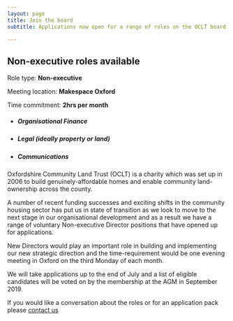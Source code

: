 ```yaml
---
layout: page
title: Join the board
subtitle: Applications now open for a range of roles on the OCLT board

---
```

<div class="pullout-box">  
<h2>Non-executive roles available</h2>  
<p>Role type: <b>Non-executive</b></p>  
<p>Meeting location: <b>Makespace Oxford</b></p>  
<p>Time commitment: <b>2hrs per month</b></p>  
<ul>  
<li>  
<h5>Organisational Finance</h5>  
</li>  
<li>  
<h5>Legal (ideally property or land)</h5>  
</li>  
<li>  
<h5>Communications</h5>  
</li>  
</ul>  
</div>

Oxfordshire Community Land Trust (OCLT) is a charity which was set up in 2006 to build genuinely-affordable homes and enable community land-ownership across the county.

A number of recent funding successes and exciting shifts in the community housing sector has put us in state of transition as we look to move to the next stage in our organisational development and as a result we have a range of voluntary Non-executive Director positions that have opened up for applications.

New Directors would play an important role in building and implementing our new strategic direction and the time-requirement would be one evening meeting in Oxford on the third Monday of each month.

We will take applications up to the end of July and a list of eligible candidates will be voted on by the membership at the AGM in September 2019.

If you would like a conversation about the roles or for an application pack please [contact us](https://www.oclt.org.uk/contact/)